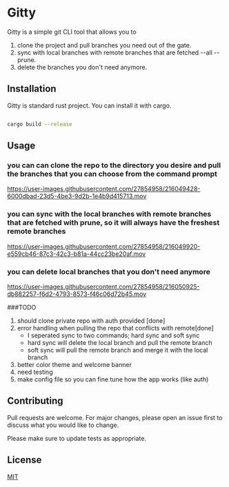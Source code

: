 # Gitty

Gitty is a simple git CLI tool that allows you to 
1. clone the project and pull branches you need out of the gate.
2. sync with local branches with remote branches that are fetched --all --prune.
3. delete the branches you don't need anymore.

## Installation

Gitty is standard rust project. You can install it with cargo.

```bash

cargo build --release

```


## Usage
### you can can clone the repo to the directory you desire and pull the branches that you can choose from the command prompt
https://user-images.githubusercontent.com/27854958/216049428-6000dbad-23d5-4be3-9d2b-1e4b9d415713.mov

### you can sync with the local branches with remote branches that are fetched with prune, so it will always have the freshest remote branches
https://user-images.githubusercontent.com/27854958/216049920-e559cb46-87c3-42c3-b81a-44cc23be20af.mov


### you can delete local branches that you don't need anymore
https://user-images.githubusercontent.com/27854958/216050925-db882257-f6d2-4793-8573-f46c06d72b45.mov

###TODO
1. should clone private repo with auth provided [done]
2. error handling when pulling the repo that conflicts with remote[done]
    - I seperated sync to two commands; hard sync and soft sync
    - hard sync will delete the local branch and pull the remote branch
    - soft sync will pull the remote branch and merge it with the local branch 
3. better color theme and welcome banner
4. need testing
5. make config file so you can fine tune how the app works (like auth)


## Contributing

Pull requests are welcome. For major changes, please open an issue first
to discuss what you would like to change.

Please make sure to update tests as appropriate.

## License

[MIT](https://choosealicense.com/licenses/mit/)

